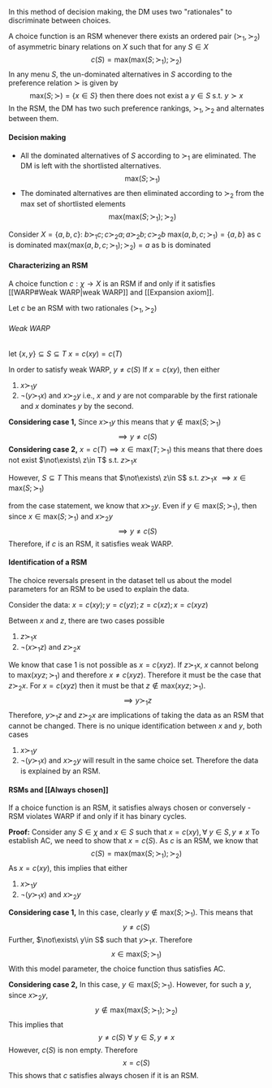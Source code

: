 In this method of decision making, the DM uses two "rationales" to discriminate between choices.

A choice function is an RSM whenever there exists an ordered pair $(\succ_1,\succ_2)$ of asymmetric binary relations on $X$ such that for any $S\in X$$$c(S)=\text{max}(\text{max}(S;\succ_1);\succ_2)$$
In any menu $S$, the un-dominated alternatives in $S$ according to the preference relation $\succ$ is given by $$\text{max}(S;\succ)=\{x\in S\}\text{ then there does not exist a }y\in S \text{ s.t. } y\succ x$$In the RSM, the DM has two such preference rankings, $\succ_1, \succ_2$ and alternates between them. 

#### Decision making
- All the dominated alternatives of $S$ according to $\succ_1$ are eliminated. The DM is left with the shortlisted alternatives.$$\text{max}(S;\succ_1)$$
- The dominated alternatives are then eliminated according to $\succ_2$ from the max set of shortlisted elements$$\text{max}(\text{max}(S;\succ_1);\succ_2)$$

Consider $X=\{a,b,c\}$: $b\succ_1c;c\succ_2a;a\succ_2b;c\succ_2b$
$\text{max}(a,b,c;\succ_1)=\{a,b\}$ as c is dominated
$\text{max}(\text{max}(a,b,c;\succ_1);\succ_2)=a$ as b is dominated

#### Characterizing an RSM
A choice function $c:\chi\to X$ is an RSM if and only if it satisfies [[WARP#Weak WARP|weak WARP]] and [[Expansion axiom]]. 

Let $c$ be an RSM with two rationales $(\succ_1,\succ_2)$
###### Weak WARP
let $\{x,y\}\subseteq S\subseteq T$
$x=c(xy)=c(T)$

In order to satisfy weak WARP, $y\ne c(S)$
If $x=c(xy)$, then either 
1. $x\succ_1 y$
2. $\neg(y\succ_1x)$ and $x\succ_2 y$ i.e., $x$ and $y$ are not comparable by the first rationale and $x$ dominates $y$ by the second.

**Considering case 1,**
Since $x\succ_1 y$ this means that $y\notin \text{max}(S;\succ_1)$
$$\implies y\ne c(S)$$
**Considering case 2,**
$x=c(T)\implies x\in\text{max}(T;\succ_1)$
this means that there does not exist $\not\exists\ z\in T$ s.t. $z\succ_1 x$

However, $S\subseteq T$
This means that $\not\exists\ z\in S$ s.t. $z\succ_1 x$
$\implies x\in \text{max}(S;\succ_1)$

from the case statement, we know that $x\succ_2 y$. Even if $y\in \text{max}(S;\succ_1)$, then since $x\in \text{max}(S;\succ_1)$ and $x\succ_2 y$$$\implies y\ne c(S)$$
Therefore, if $c$ is an RSM, it satisfies weak WARP. 

#### Identification of a RSM
The choice reversals present in the dataset tell us about the model parameters for an RSM to be used to explain the data. 

Consider the data:
$x=c(xy);y=c(yz);z=c(xz);x=c(xyz)$

Between $x$ and $z$, there are two cases possible
1. $z\succ_1 x$
2. $\neg(x\succ_1 z)$ and $z\succ_2 x$

We know that case 1 is not possible as $x=c(xyz)$. If $z\succ_1 x$, $x$ cannot belong to $\text{max}(xyz;\succ_1)$ and therefore $x\ne c(xyz)$. Therefore it must be the case that $z\succ_2 x$. For $x=c(xyz)$ then it must be that $z\notin \text{max}(xyz;\succ_1)$. $$\implies y\succ_1 z$$Therefore, $y\succ_1z$ and $z\succ_2x$ are implications of taking the data as an RSM that cannot be changed. There is no unique identification between $x$ and $y$, both cases 
1. $x\succ_1 y$
2. $\neg(y\succ_1 x)$ and $x\succ_2 y$
will result in the same choice set. Therefore the data is explained by an RSM.





#### RSMs and [[Always chosen]]
If a choice function is an RSM, it satisfies always chosen or conversely - RSM violates WARP if and only if it has binary cycles. 

**Proof:** Consider any $S\in \chi$ and $x\in S$ such that $x=c(xy), \forall\ y\in S,y\ne x$
To establish AC, we need to show that $x=c(S)$. As $c$ is an RSM, we know that $$c(S)=\text{max}(\text{max}(S;\succ_1);\succ_2)$$As $x=c(xy)$, this implies that either 
1. $x\succ_1 y$
2. $\neg (y\succ_1 x)$ and $x\succ_2 y$

**Considering case 1,**
In this case, clearly $y\not\in \text{max}(S;\succ_1)$. This means that $$y\ne c(S)$$Further, $\not\exists\ y\in S$ such that $y\succ_1 x$. Therefore$$x\in\text{max}(S;\succ_1)$$With this model parameter, the choice function thus satisfies AC.

**Considering case 2,**
In this case, $y\in \text{max}(S;\succ_1)$. However, for such a $y$, since $x\succ_2 y$, $$y\not\in \text{max}(\text{max}(S;\succ_1);\succ_2)$$This implies that$$y\ne c(S)\ \forall\ y\in S,y\ne x$$However, $c(S)$ is non empty. Therefore $$x=c(S)$$This shows that $c$ satisfies always chosen if it is an RSM. 



